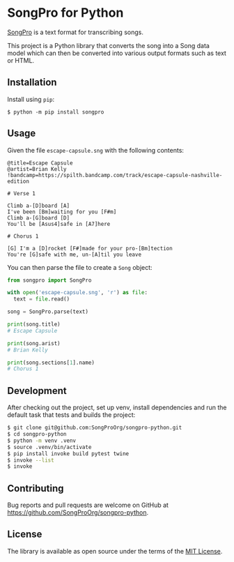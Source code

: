 # SongPro for Python

[SongPro](https://songpro.org) is a text format for transcribing songs.
 
This project is a Python library that converts the song into a Song data model which can then be converted into various output formats such as text or HTML.

## Installation

Install using `pip`:

```shell
$ python -m pip install songpro
```

## Usage

Given the file `escape-capsule.sng` with the following contents:

```
@title=Escape Capsule
@artist=Brian Kelly
!bandcamp=https://spilth.bandcamp.com/track/escape-capsule-nashville-edition

# Verse 1

Climb a-[D]board [A]
I've been [Bm]waiting for you [F#m]
Climb a-[G]board [D]
You'll be [Asus4]safe in [A7]here

# Chorus 1

[G] I'm a [D]rocket [F#]made for your pro-[Bm]tection
You're [G]safe with me, un-[A]til you leave
```

You can then parse the file to create a `Song` object:

```python
from songpro import SongPro

with open('escape-capsule.sng', 'r') as file:
  text = file.read()

song = SongPro.parse(text)

print(song.title)
# Escape Capsule

print(song.arist)
# Brian Kelly

print(song.sections[1].name)
# Chorus 1
```

## Development

After checking out the project, set up venv, install dependencies and run the default task that tests and builds the project:

```bash
$ git clone git@github.com:SongProOrg/songpro-python.git
$ cd songpro-python
$ python -m venv .venv
$ source .venv/bin/activate
$ pip install invoke build pytest twine
$ invoke --list
$ invoke
```

## Contributing

Bug reports and pull requests are welcome on GitHub at <https://github.com/SongProOrg/songpro-python>.

## License

The library is available as open source under the terms of the [MIT License](https://opensource.org/licenses/MIT).
